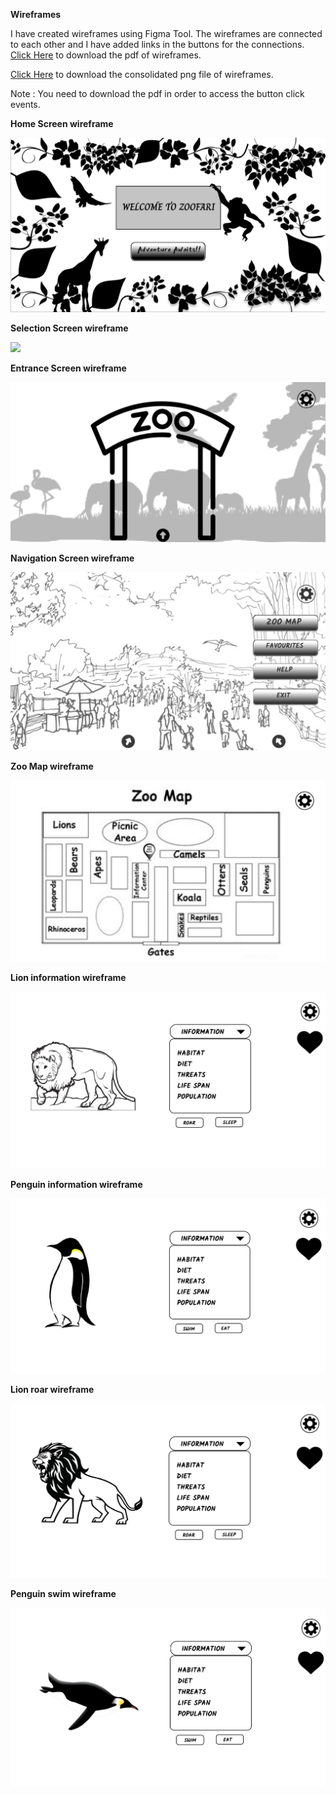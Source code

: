 **Wireframes**

I have created wireframes using Figma Tool. 
The wireframes are connected to each other and I have added links in the buttons for the connections.
<a href="working-mock/PDF wireframes.pdf">Click Here</a> to download the pdf of wireframes.

<a href="working-mock/Zoofari Wireframing.png">Click Here</a> to download the consolidated png file of wireframes.

Note : You need to download the pdf in order to access the button click events.

**Home Screen wireframe**

<img src="mock-images/image1.PNG">

**Selection Screen wireframe**

<img src="mock-images/image2 Screen.PNG">

**Entrance Screen wireframe**

<img src="mock-images/image3.PNG">

**Navigation Screen wireframe**

<img src="mock-images/image4.PNG">

**Zoo Map wireframe**

<img src="mock-images/image5.PNG">

**Lion information wireframe**

<img src="mock-images/image6.PNG">

**Penguin information wireframe**

<img src="mock-images/image7.PNG">

**Lion roar wireframe**

<img src="mock-images/image8.PNG">

**Penguin swim wireframe**

<img src="mock-images/image9.PNG">
